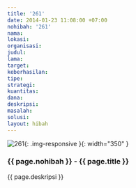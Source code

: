```yaml
---
title: '261'
date: 2014-01-23 11:08:00 +07:00
nohibah: '261'
nama:
lokasi:
organisasi:
judul:
lama:
target:
keberhasilan:
tipe:
strategi:
kuantitas:
dana:
deskripsi:
masalah:
solusi:
layout: hibah
---
```


![261](/static/img/hibahcms/261.png){: .img-responsive }{: width="350" }

### {{ page.nohibah }} - {{ page.title }}

{{ page.deskripsi }}
